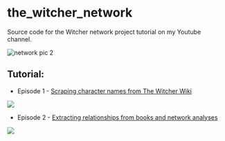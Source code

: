 # the_witcher_network
Source code for the Witcher network project tutorial on my Youtube channel.

![network pic 2](https://user-images.githubusercontent.com/22730220/174459596-56fe0394-f263-4090-8ee6-61d77b9a3363.jpeg)

## Tutorial: 

* Episode 1 - [Scraping character names from The Witcher Wiki](https://www.youtube.com/watch?v=RuNolAh_4bU)

[![](https://img.youtube.com/vi/RuNolAh_4bU/0.jpg)](https://www.youtube.com/watch?v=RuNolAh_4bU)

* Episode 2 - [Extracting relationships from books and network analyses](https://www.youtube.com/watch?v=fAHkJ_Dhr50)

[![](https://img.youtube.com/vi/fAHkJ_Dhr50/0.jpg)](https://www.youtube.com/watch?v=fAHkJ_Dhr50)

